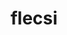 ---
title: "flecsi"
layout: cache
categories: [package, develop-2024-06-09]
meta: {"versions": ["2.2.1"], "compilers": ["cce@=15.0.1", "gcc@=10.3.0", "gcc@=11.4.0", "gcc@=9.4.0", "oneapi@=2024.0.0"], "oss": ["rhel8", "sle_hpc15", "ubuntu20.04", "ubuntu22.04"], "platforms": ["linux"], "targets": ["neoverse_v1", "neoverse_v2", "ppc64le", "x86_64_v3", "x86_64_v4", "zen4"], "stacks": ["e4s", "e4s-cray-rhel", "e4s-cray-sles", "e4s-neoverse-v2", "e4s-neoverse_v1", "e4s-oneapi", "e4s-power", "root"], "num_specs": 12, "num_specs_by_stack": {"e4s-power": 2, "root": 12, "e4s-neoverse-v2": 2, "e4s-cray-sles": 1, "e4s-cray-rhel": 1, "e4s-neoverse_v1": 4, "e4s-oneapi": 1, "e4s": 1}}
spec_details: [{"hash": "xtircyelxxam6ngnzlfcbuxyes2qkbic", "compiler": "gcc@=9.4.0", "versions": ["2.2.1"], "os": "ubuntu20.04", "platform": "linux", "target": "ppc64le", "variants": ["backend=mpi", "build_system=cmake", "build_type=Release", "caliper_detail=none", "~cuda", "~doc", "~flog", "generator=make", "~graphviz", "+hdf5", "~ipo", "~kokkos", "~openmp", "~rocm", "+shared"], "stacks": ["e4s-power", "root"], "size": "-", "tarball": "https://binaries.spack.io/develop-2024-06-09/build_cache/linux-ubuntu20.04-ppc64le/gcc-9.4.0/flecsi-2.2.1/linux-ubuntu20.04-ppc64le-gcc-9.4.0-flecsi-2.2.1-xtircyelxxam6ngnzlfcbuxyes2qkbic.spack"}, {"hash": "rxyc6xiyzg4xf5qcsg4fvcwdffbct44d", "compiler": "gcc@=11.4.0", "versions": ["2.2.1"], "os": "ubuntu22.04", "platform": "linux", "target": "neoverse_v2", "variants": ["backend=mpi", "build_system=cmake", "build_type=Release", "caliper_detail=none", "~cuda", "~doc", "~flog", "generator=make", "~graphviz", "+hdf5", "~ipo", "~kokkos", "~openmp", "~rocm", "+shared"], "stacks": ["e4s-neoverse-v2", "root"], "size": "-", "tarball": "https://binaries.spack.io/develop-2024-06-09/build_cache/linux-ubuntu22.04-neoverse_v2/gcc-11.4.0/flecsi-2.2.1/linux-ubuntu22.04-neoverse_v2-gcc-11.4.0-flecsi-2.2.1-rxyc6xiyzg4xf5qcsg4fvcwdffbct44d.spack"}, {"hash": "sz4rby34it2uxutonxss5prtdxjwlu4x", "compiler": "gcc@=10.3.0", "versions": ["2.2.1"], "os": "sle_hpc15", "platform": "linux", "target": "x86_64_v4", "variants": ["backend=mpi", "build_system=cmake", "build_type=Release", "caliper_detail=none", "~cuda", "~doc", "~flog", "generator=make", "~graphviz", "+hdf5", "~ipo", "~kokkos", "~openmp", "~rocm", "+shared"], "stacks": ["root", "e4s-cray-sles"], "size": "-", "tarball": "https://binaries.spack.io/develop-2024-06-09/build_cache/linux-sle_hpc15-x86_64_v4/gcc-10.3.0/flecsi-2.2.1/linux-sle_hpc15-x86_64_v4-gcc-10.3.0-flecsi-2.2.1-sz4rby34it2uxutonxss5prtdxjwlu4x.spack"}, {"hash": "2tewcc6drrockxens5cyz74sdomhkcpi", "compiler": "gcc@=11.4.0", "versions": ["2.2.1"], "os": "ubuntu22.04", "platform": "linux", "target": "neoverse_v2", "variants": ["backend=mpi", "build_system=cmake", "build_type=Release", "caliper_detail=none", "+cuda", "cuda_arch=90", "~doc", "~flog", "generator=make", "~graphviz", "+hdf5", "~ipo", "~kokkos", "~openmp", "~rocm", "+shared"], "stacks": ["e4s-neoverse-v2", "root"], "size": "-", "tarball": "https://binaries.spack.io/develop-2024-06-09/build_cache/linux-ubuntu22.04-neoverse_v2/gcc-11.4.0/flecsi-2.2.1/linux-ubuntu22.04-neoverse_v2-gcc-11.4.0-flecsi-2.2.1-2tewcc6drrockxens5cyz74sdomhkcpi.spack"}, {"hash": "i6oshfgfyuflrupuyo5754nkocllhmvu", "compiler": "cce@=15.0.1", "versions": ["2.2.1"], "os": "rhel8", "platform": "linux", "target": "zen4", "variants": ["backend=mpi", "build_system=cmake", "build_type=Release", "caliper_detail=none", "~cuda", "~doc", "~flog", "generator=make", "~graphviz", "+hdf5", "~ipo", "~kokkos", "~openmp", "~rocm", "+shared"], "stacks": ["root", "e4s-cray-rhel"], "size": "-", "tarball": "https://binaries.spack.io/develop-2024-06-09/build_cache/linux-rhel8-zen4/cce-15.0.1/flecsi-2.2.1/linux-rhel8-zen4-cce-15.0.1-flecsi-2.2.1-i6oshfgfyuflrupuyo5754nkocllhmvu.spack"}, {"hash": "4y3yiqai5yeys4esuqolkzutqzrcchnq", "compiler": "gcc@=11.4.0", "versions": ["2.2.1"], "os": "ubuntu22.04", "platform": "linux", "target": "neoverse_v1", "variants": ["backend=mpi", "build_system=cmake", "build_type=Release", "caliper_detail=none", "~cuda", "~doc", "~flog", "generator=make", "~graphviz", "+hdf5", "~ipo", "~kokkos", "~openmp", "~rocm", "+shared"], "stacks": ["e4s-neoverse_v1", "root"], "size": "-", "tarball": "https://binaries.spack.io/develop-2024-06-09/build_cache/linux-ubuntu22.04-neoverse_v1/gcc-11.4.0/flecsi-2.2.1/linux-ubuntu22.04-neoverse_v1-gcc-11.4.0-flecsi-2.2.1-4y3yiqai5yeys4esuqolkzutqzrcchnq.spack"}, {"hash": "koog3tnfeyziglifpezpbwqrthswkfm7", "compiler": "oneapi@=2024.0.0", "versions": ["2.2.1"], "os": "ubuntu22.04", "platform": "linux", "target": "x86_64_v3", "variants": ["backend=mpi", "build_system=cmake", "build_type=Release", "caliper_detail=none", "~cuda", "~doc", "~flog", "generator=make", "~graphviz", "+hdf5", "~ipo", "~kokkos", "~openmp", "~rocm", "+shared"], "stacks": ["e4s-oneapi", "root"], "size": "-", "tarball": "https://binaries.spack.io/develop-2024-06-09/build_cache/linux-ubuntu22.04-x86_64_v3/oneapi-2024.0.0/flecsi-2.2.1/linux-ubuntu22.04-x86_64_v3-oneapi-2024.0.0-flecsi-2.2.1-koog3tnfeyziglifpezpbwqrthswkfm7.spack"}, {"hash": "llssy2eo2lrjmszfkbffi54hy7tucbs5", "compiler": "gcc@=11.4.0", "versions": ["2.2.1"], "os": "ubuntu22.04", "platform": "linux", "target": "x86_64_v3", "variants": ["backend=mpi", "build_system=cmake", "build_type=Release", "caliper_detail=none", "~cuda", "~doc", "~flog", "generator=make", "~graphviz", "+hdf5", "~ipo", "~kokkos", "~openmp", "~rocm", "+shared"], "stacks": ["e4s", "root"], "size": "-", "tarball": "https://binaries.spack.io/develop-2024-06-09/build_cache/linux-ubuntu22.04-x86_64_v3/gcc-11.4.0/flecsi-2.2.1/linux-ubuntu22.04-x86_64_v3-gcc-11.4.0-flecsi-2.2.1-llssy2eo2lrjmszfkbffi54hy7tucbs5.spack"}, {"hash": "4hv4nwhqalzxss4ofz6ienfvsugggl4h", "compiler": "gcc@=11.4.0", "versions": ["2.2.1"], "os": "ubuntu22.04", "platform": "linux", "target": "neoverse_v1", "variants": ["backend=mpi", "build_system=cmake", "build_type=Release", "caliper_detail=none", "+cuda", "cuda_arch=80", "~doc", "~flog", "generator=make", "~graphviz", "+hdf5", "~ipo", "~kokkos", "~openmp", "~rocm", "+shared"], "stacks": ["e4s-neoverse_v1", "root"], "size": "-", "tarball": "https://binaries.spack.io/develop-2024-06-09/build_cache/linux-ubuntu22.04-neoverse_v1/gcc-11.4.0/flecsi-2.2.1/linux-ubuntu22.04-neoverse_v1-gcc-11.4.0-flecsi-2.2.1-4hv4nwhqalzxss4ofz6ienfvsugggl4h.spack"}, {"hash": "6mrq3pzeppiwpr7ntb4dowhted3tqlk5", "compiler": "gcc@=9.4.0", "versions": ["2.2.1"], "os": "ubuntu20.04", "platform": "linux", "target": "ppc64le", "variants": ["backend=mpi", "build_system=cmake", "build_type=Release", "caliper_detail=none", "+cuda", "cuda_arch=70", "~doc", "~flog", "generator=make", "~graphviz", "+hdf5", "~ipo", "~kokkos", "~openmp", "~rocm", "+shared"], "stacks": ["e4s-power", "root"], "size": "-", "tarball": "https://binaries.spack.io/develop-2024-06-09/build_cache/linux-ubuntu20.04-ppc64le/gcc-9.4.0/flecsi-2.2.1/linux-ubuntu20.04-ppc64le-gcc-9.4.0-flecsi-2.2.1-6mrq3pzeppiwpr7ntb4dowhted3tqlk5.spack"}, {"hash": "2h2efmeegi7ddzhvpluebglzho4qs6on", "compiler": "gcc@=11.4.0", "versions": ["2.2.1"], "os": "ubuntu22.04", "platform": "linux", "target": "neoverse_v1", "variants": ["backend=mpi", "build_system=cmake", "build_type=Release", "caliper_detail=none", "+cuda", "cuda_arch=90", "~doc", "~flog", "generator=make", "~graphviz", "+hdf5", "~ipo", "~kokkos", "~openmp", "~rocm", "+shared"], "stacks": ["e4s-neoverse_v1", "root"], "size": "-", "tarball": "https://binaries.spack.io/develop-2024-06-09/build_cache/linux-ubuntu22.04-neoverse_v1/gcc-11.4.0/flecsi-2.2.1/linux-ubuntu22.04-neoverse_v1-gcc-11.4.0-flecsi-2.2.1-2h2efmeegi7ddzhvpluebglzho4qs6on.spack"}, {"hash": "aqjam5hq6gicakq22ph4bkvydjmbtn5o", "compiler": "gcc@=11.4.0", "versions": ["2.2.1"], "os": "ubuntu22.04", "platform": "linux", "target": "neoverse_v1", "variants": ["backend=mpi", "build_system=cmake", "build_type=Release", "caliper_detail=none", "+cuda", "cuda_arch=75", "~doc", "~flog", "generator=make", "~graphviz", "+hdf5", "~ipo", "~kokkos", "~openmp", "~rocm", "+shared"], "stacks": ["e4s-neoverse_v1", "root"], "size": "-", "tarball": "https://binaries.spack.io/develop-2024-06-09/build_cache/linux-ubuntu22.04-neoverse_v1/gcc-11.4.0/flecsi-2.2.1/linux-ubuntu22.04-neoverse_v1-gcc-11.4.0-flecsi-2.2.1-aqjam5hq6gicakq22ph4bkvydjmbtn5o.spack"}]
---